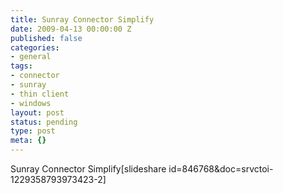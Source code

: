 ```yaml
---
title: Sunray Connector Simplify
date: 2009-04-13 00:00:00 Z
published: false
categories:
- general
tags:
- connector
- sunray
- thin client
- windows
layout: post
status: pending
type: post
meta: {}
---
```


Sunray Connector Simplify[slideshare id=846768&doc=srvctoi-1229358793973423-2]

